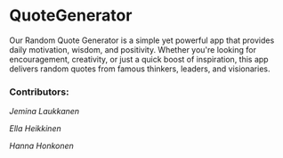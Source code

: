 # QuoteGenerator

Our Random Quote Generator is a simple yet powerful app that provides daily motivation, wisdom, and positivity. Whether you're looking for encouragement, creativity, or just a quick boost of inspiration, this app delivers random quotes from famous thinkers, leaders, and visionaries.

### Contributors:

*Jemina Laukkanen*

*Ella Heikkinen*

*Hanna Honkonen*

